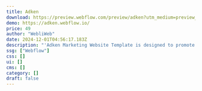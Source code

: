 ```yaml
---
title: Adken
download: https://preview.webflow.com/preview/adken?utm_medium=preview_link&utm_source=designer&utm_content=adken&preview=98b92cf69c00812f34142625afb67685&locale=en&workflow=sitePreview
demo: https://adken.webflow.io/
price: 49
author: "WebliWeb"
date: 2024-12-01T04:56:17.183Z
description: "'Adken Marketing Website Template is designed to promote products, services, or brands online. Adken Marketing Webflow Website Template designed to effectively present marketing content, drive engagement, and convert visitors into leads or customers.'"
ssg: ["Webflow"]
css: []
ui: []
cms: []
category: []
draft: false
---
```

